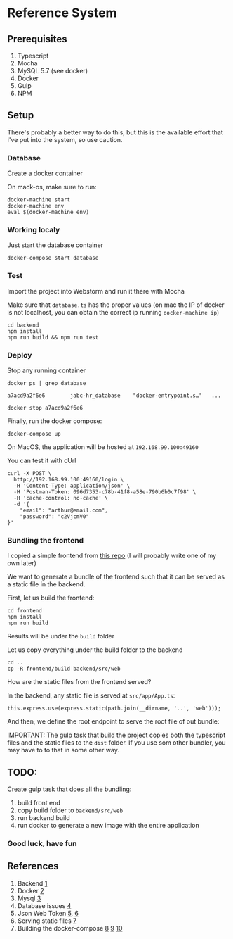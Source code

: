# Reference System

## Prerequisites


1. Typescript
1. Mocha
1. MySQL 5.7 (see docker)
1. Docker
1. Gulp
1. NPM


## Setup

There's probably a better way to do this, but this is the available effort that I've put into the system, so use caution.


### Database

Create a docker container

On mack-os, make sure to run:

```
docker-machine start
docker-machine env
eval $(docker-machine env)
```

### Working localy

Just start the database container

```
docker-compose start database
```

### Test

Import the project into Webstorm and run it there with Mocha


Make sure that `database.ts` has the proper values (on mac the IP of docker is not localhost, you can obtain the correct ip running `docker-machine ip`)

```
cd backend
npm install
npm run build && npm run test
```


### Deploy

Stop any running container

```
docker ps | grep database
```
```
a7acd9a2f6e6        jabc-hr_database    "docker-entrypoint.s…"   ...
```
```
docker stop a7acd9a2f6e6
```

Finally, run the docker compose:

```
docker-compose up
```

On MacOS, the application will be hosted at `192.168.99.100:49160`

You can test it with cUrl

```
curl -X POST \
  http://192.168.99.100:49160/login \
  -H 'Content-Type: application/json' \
  -H 'Postman-Token: 096d7353-c78b-41f8-a58e-790b6b0c7f98' \
  -H 'cache-control: no-cache' \
  -d '{
	"email": "arthur@email.com",
    "password": "c2VjcmV0"
}'
```

### Bundling the frontend

I copied a simple frontend from [this repo](https://github.com/ericelliott/react-hello) (I will probably write one of my own later) 

We want to generate a bundle of the frontend such that it can be served as a static file in the backend.

First, let us build the frontend:

```
cd frontend
npm install
npm run build
```

Results will be under the `build` folder

Let us copy everything under the build folder to the backend

```
cd ..
cp -R frontend/build backend/src/web
```

How are the static files from the frontend served?

In the backend, any static file is served at `src/app/App.ts`:

```
this.express.use(express.static(path.join(__dirname, '..', 'web')));
```

And then, we define the root endpoint to serve the root file of out bundle:

IMPORTANT: The gulp task that build the project copies both the typescript files and the static files to the `dist` folder.
If you use som other bundler, you may have to to that in some other way.


## TODO:

Create gulp task that does all the bundling:

1. build front end
1. copy build folder to `backend/src/web`
1. run backend build
1. run docker to generate a new image with the entire application


### Good luck, have fun



## References

1. Backend [1](https://mherman.org/blog/developing-a-restful-api-with-node-and-typescript/)
1. Docker [2](https://medium.com/@lvthillo/customize-your-mysql-database-in-docker-723ffd59d8fb)
1. Mysql [3](https://github.com/mysqljs/mysql)
1. Database issues [4](https://stackoverflow.com/questions/51046665/mocha-hangs-after-tests-have-finished)
1. Json Web Token [5](https://jwt.io/introduction/), [6](https://medium.com/dev-bits/a-guide-for-adding-jwt-token-based-authentication-to-your-single-page-nodejs-applications-c403f7cf04f4)
1. Serving static files [7](https://appdividend.com/2018/11/24/how-to-serve-static-files-in-express/)
1. Building the docker-compose [8](https://github.com/matfin/docker-node-app) [9](https://blog.morizyun.com/javascript/docker-dockerfile-basic-nodejs.html) [10](https://nodejs.org/en/docs/guides/nodejs-docker-webapp/)

